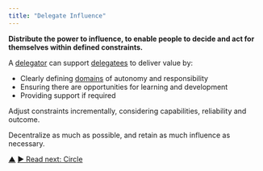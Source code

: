 ```yaml
---
title: "Delegate Influence"
---
```



**Distribute the power to influence, to enable people to decide and act for themselves within defined constraints.**

A <a href="#" class="tooltip" title="Delegator: An individual or group delegating responsibility for a domain to other(s).">delegator</a> can support <a href="#" class="tooltip" title="Delegatee: An individual or group accepting responsibility for a domain delegated to them, becoming a role keeper or a team.">delegatees</a> to deliver value by:

-   Clearly defining <a href="#" class="tooltip" title="Domain: A distinct area of influence, activity and decision making within an organization.">domains</a> of autonomy and responsibility
-   Ensuring there are opportunities for learning and development
-   Providing support if required

Adjust constraints incrementally, considering capabilities, reliability and outcome.

Decentralize as much as possible, and retain as much influence as necessary.


<div class="bottom-nav">
<a href="building-organizations.html" title="Up: Building Organizations">▲</a> <a href="circle.html" title="Read next: Circle">▶ Read next: Circle</a>
</div>


<script type="text/javascript">
Mousetrap.bind('g n', function() {
    window.location.href = 'circle.html';
    return false;
});
</script>


